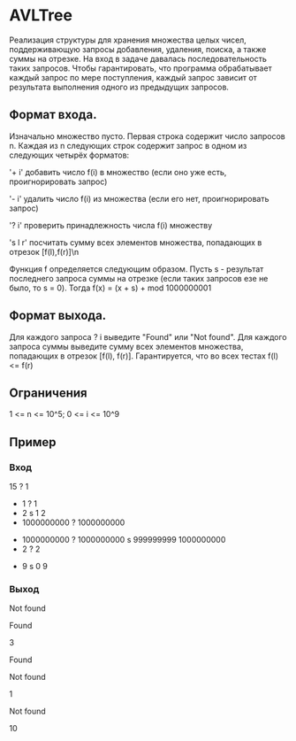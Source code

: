 # AVLTree

Реализация структуры для хранения множества целых чисел, поддерживающую запросы добавления, удаления, поиска, а также суммы на отрезке. На вход в задаче давалась последовательность таких запросов. Чтобы гарантировать, что программа обрабатывает каждый запрос по мере поступления, каждый запрос зависит от результата выполнения одного из предыдущих запросов.

## Формат входа. 
Изначально множество пусто. Первая строка содержит число запросов n. Каждая из n следующих строк содержит запрос в одном из следующих четырёх форматов:

'+ i' добавить число f(i) в множество (если оно уже есть, проигнорировать запрос)

'- i' удалить число f(i) из множества (если его нет, проигнорировать запрос)

'? i' проверить принадлежность числа f(i) множеству

's l r' посчитать сумму всех элементов множества, попадающих в отрезок [f(l),f(r)]\n

Функция f определяется следующим образом. Пусть s - результат последнего запроса суммы на отрезке (если таких запросов езе не было, то s = 0). Тогда f(x) = (x + s) + mod 1000000001

## Формат выхода.
Для каждого запроса ? i выведите "Found" или "Not found". Для каждого запроса суммы выведите сумму всех элементов множества, попадающих в отрезок [f(l), f(r)]. Гарантируется, что во всех тестах f(l) <= f(r)

## Ограничения
1 <= n <= 10^5; 0 <= i <= 10^9

## Пример
### Вход
15
? 1
+ 1
? 1
+ 2
s 1 2
+ 1000000000
? 1000000000
- 1000000000
? 1000000000
s 999999999 1000000000
- 2
? 2
+ 9
s 0 9
### Выход
Not found

Found

3

Found

Not found

1

Not found

10
